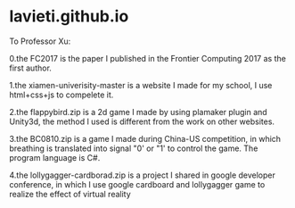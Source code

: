 # lavieti.github.io

To Professor Xu:

0.the FC2017 is the paper I published in the Frontier Computing 2017 as the first author.

1.the xiamen-univerisity-master is a website I made for my school, I use html+css+js to compelete it.

2.the flappybird.zip is a 2d game I made by using plamaker plugin and Unity3d, the method I used is different from the work on other websites.

3.the BC0810.zip is a game I made during China-US competition, in which breathing is translated into signal "0' or "1' to control the game. The program language is C#.

4.the lollygagger-cardborad.zip is a project I shared in google developer conference, in which I use google cardboard and 
lollygagger game to realize the effect of virtual reality
